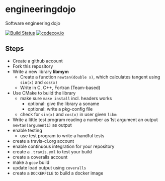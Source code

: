 engineeringdojo
===============

Software engineering dojo

[![Build Status](https://travis-ci.org/rspavel/engineeringdojo.svg?branch=master)](https://travis-ci.org/rspavel/engineeringdojo)
[![codecov.io](https://codecov.io/github/rspavel/engineeringdojo/coverage.svg?branch=master)](https://codecov.io/github/rspavel/engineeringdojo?branch=master)

Steps
-----

* Create a github account
* Fork this repository
* Write a new library **libmym**
  * Create a function `newtan(double x)`, which calculates  tangent using `sin(x)` and `cos(x)`
  * Write in C, C++, Fortran (Team-based)
* Use CMake to build the library
  * make sure `make install` incl. headers works
    * optional: give the library a soname
    * optional: write a pkg-config file
  * check for `sin(x)` and `cos(x)` in user given `libm`
* Write a little test program reading a number as 1st argument an output `newtan(argument1)` as output
* enable testing
  * use test program to write a handful tests
* create a travis-ci.org account
* enable continuous integration for your repository
* create a `.travis.yml` to test your build
* create a coveralls account
* make a `gcov` build
* update load output using `coveralls`
* create a `DOCKERFILE` to build a docker image
